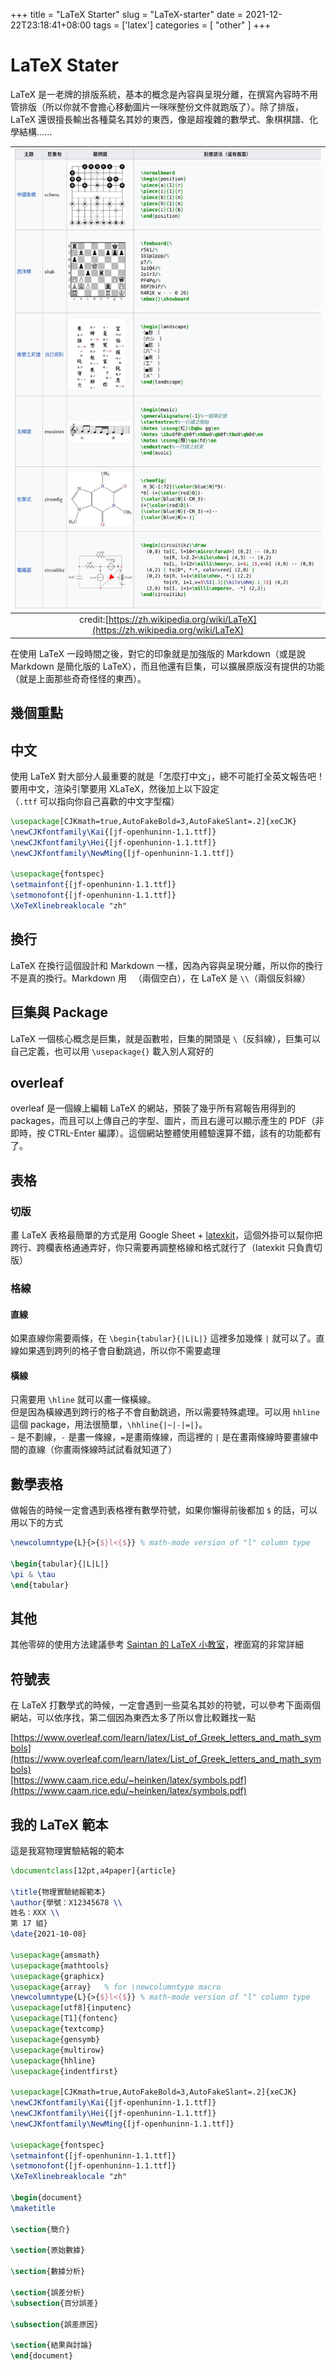 +++
title = "LaTeX Starter"
slug = "LaTeX-starter"
date = 2021-12-22T23:18:41+08:00
tags = ['latex']
categories = [ "other" ]
+++

# LaTeX Stater

LaTeX 是一老牌的排版系統，基本的概念是內容與呈現分離，在撰寫內容時不用管排版（所以你就不會擔心移動圖片一咪咪整份文件就跑版了）。除了排版，LaTeX 還很擅長輸出各種莫名其妙的東西，像是超複雜的數學式、象棋棋譜、化學結構......

|           ![莫名其妙排版範例](/images/latex-starter/latex-example.png)            |
| :-------------------------------------------------------------------------------: |
| credit:[https://zh.wikipedia.org/wiki/LaTeX](https://zh.wikipedia.org/wiki/LaTeX) |

在使用 LaTeX 一段時間之後，對它的印象就是加強版的 Markdown（或是說 Markdown 是簡化版的 LaTeX），而且他還有巨集，可以擴展原版沒有提供的功能（就是上面那些奇奇怪怪的東西）。

## 幾個重點

## 中文

使用 LaTeX 對大部分人最重要的就是「怎麼打中文」，總不可能打全英文報告吧！要用中文，渲染引擎要用 XLaTeX，然後加上以下設定  
（`.ttf` 可以指向你自己喜歡的中文字型檔）

```latex
\usepackage[CJKmath=true,AutoFakeBold=3,AutoFakeSlant=.2]{xeCJK}
\newCJKfontfamily\Kai{[jf-openhuninn-1.1.ttf]}
\newCJKfontfamily\Hei{[jf-openhuninn-1.1.ttf]}
\newCJKfontfamily\NewMing{[jf-openhuninn-1.1.ttf]}

\usepackage{fontspec}
\setmainfont{[jf-openhuninn-1.1.ttf]}
\setmonofont{[jf-openhuninn-1.1.ttf]}
\XeTeXlinebreaklocale "zh"
```

## 換行

LaTeX 在換行這個設計和 Markdown 一樣，因為內容與呈現分離，所以你的換行不是真的換行。Markdown 用 ` `（兩個空白），在 LaTeX 是 `\\`（兩個反斜線）

## 巨集與 Package

LaTeX 一個核心概念是巨集，就是函數啦，巨集的開頭是 `\`（反斜線），巨集可以自己定義，也可以用 `\usepackage{}` 載入別人寫好的

## overleaf

overleaf 是一個線上編輯 LaTeX 的網站，預裝了幾乎所有寫報告用得到的 packages，而且可以上傳自己的字型、圖片，而且右邊可以顯示產生的 PDF（非即時，按 CTRL-Enter 編譯）。這個網站整體使用體驗還算不錯，該有的功能都有了。

## 表格

### 切版

畫 LaTeX 表格最簡單的方式是用 Google Sheet + [latexkit](https://workspace.google.com/marketplace/app/latexkit/716178627426?hl=zh_tw)，這個外掛可以幫你把跨行、跨欄表格通通弄好，你只需要再調整格線和格式就行了（latexkit 只負責切版）

### 格線

#### 直線

如果直線你需要兩條，在 `\begin{tabular}{|L|L|}` 這裡多加幾條 `|` 就可以了。直線如果遇到跨列的格子會自動跳過，所以你不需要處理

#### 橫線

只需要用 `\hline` 就可以畫一條橫線。  
但是因為橫線遇到跨行的格子不會自動跳過，所以需要特殊處理。可以用 `hhline` 這個 package，用法很簡單，`\hhline{|~|-|=|}`。  
`~` 是不劃線，`-` 是畫一條線，`=`是畫兩條線，而這裡的 `|` 是在畫兩條線時要畫線中間的直線（你畫兩條線時試試看就知道了）

## 數學表格

做報告的時候一定會遇到表格裡有數學符號，如果你懶得前後都加 `$` 的話，可以用以下的方式

```latex
\newcolumntype{L}{>{$}l<{$}} % math-mode version of "l" column type

\begin{tabular}{|L|L|}
\pi & \tau
\end{tabular}
```

## 其他

其他零碎的使用方法建議參考 [Saintan 的 LaTeX 小教室](https://www.overleaf.com/read/hpscgpsbxnjf)，裡面寫的非常詳細

## 符號表

在 LaTeX 打數學式的時候，一定會遇到一些莫名其妙的符號，可以參考下面兩個網站，可以依序找，第二個因為東西太多了所以會比較難找一點

[https://www.overleaf.com/learn/latex/List_of_Greek_letters_and_math_symbols](https://www.overleaf.com/learn/latex/List_of_Greek_letters_and_math_symbols)  
[https://www.caam.rice.edu/~heinken/latex/symbols.pdf](https://www.caam.rice.edu/~heinken/latex/symbols.pdf)

## 我的 LaTeX 範本

這是我寫物理實驗結報的範本

```latex
\documentclass[12pt,a4paper]{article}

\title{物理實驗結報範本}
\author{學號：X12345678 \\
姓名：XXX \\
第 17 組}
\date{2021-10-08}

\usepackage{amsmath}
\usepackage{mathtools}
\usepackage{graphicx}
\usepackage{array}   % for \newcolumntype macro
\newcolumntype{L}{>{$}l<{$}} % math-mode version of "l" column type
\usepackage[utf8]{inputenc}
\usepackage[T1]{fontenc}
\usepackage{textcomp}
\usepackage{gensymb}
\usepackage{multirow}
\usepackage{hhline}
\usepackage{indentfirst}

\usepackage[CJKmath=true,AutoFakeBold=3,AutoFakeSlant=.2]{xeCJK}
\newCJKfontfamily\Kai{[jf-openhuninn-1.1.ttf]}
\newCJKfontfamily\Hei{[jf-openhuninn-1.1.ttf]}
\newCJKfontfamily\NewMing{[jf-openhuninn-1.1.ttf]}

\usepackage{fontspec}
\setmainfont{[jf-openhuninn-1.1.ttf]}
\setmonofont{[jf-openhuninn-1.1.ttf]}
\XeTeXlinebreaklocale "zh"

\begin{document}
\maketitle

\section{簡介}

\section{原始數據}

\section{數據分析}

\section{誤差分析}
\subsection{百分誤差}

\subsection{誤差原因}

\section{結果與討論}
\end{document}
```

